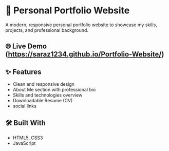 # 💼 Personal Portfolio Website

A modern, responsive personal portfolio website to showcase my skills, projects, and professional background.

 🌐 Live Demo
(https://saraz1234.github.io/Portfolio-Website/)
---

## ✨ Features

-  Clean and responsive design
-  About Me section with professional bio
-  Skills and technologies overview
-  Downloadable Resume (CV)
-  social links


## 🛠️ Built With

- HTML5, CSS3  
- JavaScript  




